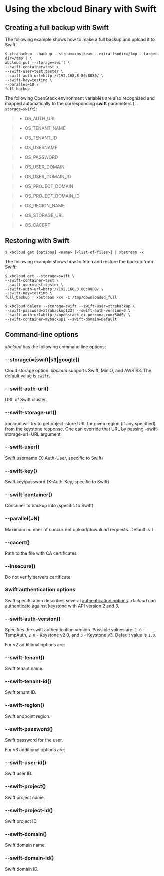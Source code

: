 # Using the xbcloud Binary with Swift

## Creating a full backup with Swift

The following example shows how to make a full backup and upload it to Swift.

```
$ xtrabackup --backup --stream=xbstream --extra-lsndir=/tmp --target-dir=/tmp | \
xbcloud put --storage=swift \
--swift-container=test \
--swift-user=test:tester \
--swift-auth-url=http://192.168.8.80:8080/ \
--swift-key=testing \
--parallel=10 \
full_backup
```

The following OpenStack environment variables are also recognized and mapped automatically to the corresponding **swift** parameters (`--storage=swift`):

> 
> * OS_AUTH_URL


> * OS_TENANT_NAME


> * OS_TENANT_ID


> * OS_USERNAME


> * OS_PASSWORD


> * OS_USER_DOMAIN


> * OS_USER_DOMAIN_ID


> * OS_PROJECT_DOMAIN


> * OS_PROJECT_DOMAIN_ID


> * OS_REGION_NAME


> * OS_STORAGE_URL


> * OS_CACERT

## Restoring with Swift

```shell
$ xbcloud get [options] <name> [<list-of-files>] | xbstream -x
```

The following example shows how to fetch and restore the backup from Swift:

```shell
$ xbcloud get --storage=swift \
--swift-container=test \
--swift-user=test:tester \
--swift-auth-url=http://192.168.8.80:8080/ \
--swift-key=testing \
full_backup | xbstream -xv -C /tmp/downloaded_full

$ xbcloud delete --storage=swift --swift-user=xtrabackup \
--swift-password=xtrabackup123! --swift-auth-version=3 \
--swift-auth-url=http://openstack.ci.percona.com:5000/ \
--swift-container=mybackup1 --swift-domain=Default
```

## Command-line options

*xbcloud* has the following command line options:


### --storage(=[swift|s3|google])
Cloud storage option. *xbcloud* supports Swift, MinIO, and AWS S3.
The default value is `swift`.


### --swift-auth-url()
URL of Swift cluster.


### --swift-storage-url()
xbcloud will try to get object-store URL for given region (if any specified)
from the keystone response. One can override that URL by passing
–swift-storage-url=URL argument.


### --swift-user()
Swift username (X-Auth-User, specific to Swift)


### --swift-key()
Swift key/password (X-Auth-Key, specific to Swift)


### --swift-container()
Container to backup into (specific to Swift)


### --parallel(=N)
Maximum number of concurrent upload/download requests. Default is `1`.


### --cacert()
Path to the file with CA certificates


### --insecure()
Do not verify servers certificate

### Swift authentication options

Swift specification describes several [authentication options](http://docs.openstack.org/developer/swift/overview_auth.html). *xbcloud* can
authenticate against keystone with API version 2 and 3.


### --swift-auth-version()
Specifies the swift authentication version. Possible values are: `1.0` -
TempAuth, `2.0` - Keystone v2.0, and `3` - Keystone v3. Default value is
`1.0`.

For v2 additional options are:


### --swift-tenant()
Swift tenant name.


### --swift-tenant-id()
Swift tenant ID.


### --swift-region()
Swift endpoint region.


### --swift-password()
Swift password for the user.

For v3 additional options are:


### --swift-user-id()
Swift user ID.


### --swift-project()
Swift project name.


### --swift-project-id()
Swift project ID.


### --swift-domain()
Swift domain name.


### --swift-domain-id()
Swift domain ID.
